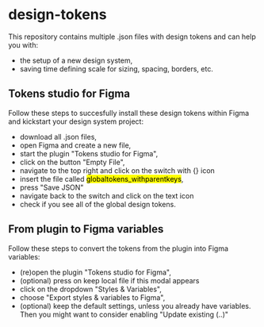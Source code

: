 # design-tokens
This repository contains multiple .json files with design tokens and can help you with:
* the setup of a new design system,
* saving time defining scale for sizing, spacing, borders, etc.
## Tokens studio for Figma
Follow these steps to succesfully install these design tokens within Figma and kickstart your design system project:
* download all .json files,
* open Figma and create a new file,
* start the plugin "Tokens studio for Figma",
* click on the button "Empty File",
* navigate to the top right and click on the switch with {} icon
* insert the file called <mark>globaltokens_withparentkeys</mark>,
* press "Save JSON"
* navigate back to the switch and click on the text icon
* check if you see all of the global design tokens.
## From plugin to Figma variables
Follow these steps to convert the tokens from the plugin into Figma variables:
* (re)open the plugin "Tokens studio for Figma",
* (optional) press on keep local file if this modal appears
* click on the dropdown "Styles & Variables",
* choose "Export styles & variables to Figma",
* (optional) keep the default settings, unless you already have variables. Then you might want to consider enabling "Update existing (..)"
